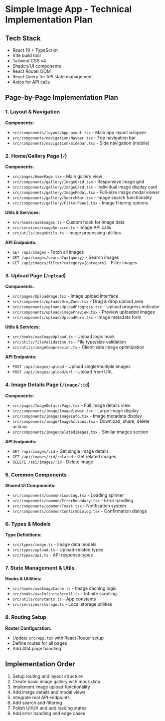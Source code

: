 # Simple Image App - Technical Implementation Plan

## Tech Stack
- React 19 + TypeScript
- Vite build tool
- Tailwind CSS v4
- Shadcn/UI components
- React Router DOM
- React Query for API state management
- Axios for API calls

## Page-by-Page Implementation Plan

### 1. Layout & Navigation
**Components:**
- `src/components/layout/AppLayout.tsx` - Main app layout wrapper
- `src/components/navigation/Navbar.tsx` - Top navigation bar
- `src/components/navigation/Sidebar.tsx` - Side navigation (mobile)

### 2. Home/Gallery Page (`/`)
**Components:**
- `src/pages/HomePage.tsx` - Main gallery view
- `src/components/gallery/ImageGrid.tsx` - Responsive image grid
- `src/components/gallery/ImageCard.tsx` - Individual image display card
- `src/components/gallery/ImageModal.tsx` - Full-size image modal viewer
- `src/components/gallery/SearchBar.tsx` - Image search functionality
- `src/components/gallery/FilterPanel.tsx` - Image filtering options

**Utils & Services:**
- `src/hooks/useImages.ts` - Custom hook for image data
- `src/services/imageService.ts` - Image API calls
- `src/utils/imageUtils.ts` - Image processing utilities

**API Endpoints:**
- `GET /api/images` - Fetch all images
- `GET /api/images/search?q={query}` - Search images
- `GET /api/images/filter?category={category}` - Filter images

### 3. Upload Page (`/upload`)
**Components:**
- `src/pages/UploadPage.tsx` - Image upload interface
- `src/components/upload/DropZone.tsx` - Drag & drop upload area
- `src/components/upload/UploadProgress.tsx` - Upload progress indicator
- `src/components/upload/ImagePreview.tsx` - Preview uploaded images
- `src/components/upload/UploadForm.tsx` - Image metadata form

**Utils & Services:**
- `src/hooks/useImageUpload.ts` - Upload logic hook
- `src/utils/fileValidation.ts` - File type/size validation
- `src/utils/imageCompression.ts` - Client-side image optimization

**API Endpoints:**
- `POST /api/images/upload` - Upload single/multiple images
- `POST /api/images/upload/url` - Upload from URL

### 4. Image Details Page (`/image/:id`)
**Components:**
- `src/pages/ImageDetailsPage.tsx` - Full image details view
- `src/components/image/ImageViewer.tsx` - Large image display
- `src/components/image/ImageInfo.tsx` - Image metadata display
- `src/components/image/ImageActions.tsx` - Download, share, delete actions
- `src/components/image/RelatedImages.tsx` - Similar images section

**API Endpoints:**
- `GET /api/images/:id` - Get single image details
- `GET /api/images/:id/related` - Get related images
- `DELETE /api/images/:id` - Delete image

### 5. Common Components
**Shared UI Components:**
- `src/components/common/Loading.tsx` - Loading spinner
- `src/components/common/ErrorBoundary.tsx` - Error handling
- `src/components/common/Toast.tsx` - Notification system
- `src/components/common/ConfirmDialog.tsx` - Confirmation dialogs

### 6. Types & Models
**Type Definitions:**
- `src/types/image.ts` - Image data models
- `src/types/upload.ts` - Upload-related types
- `src/types/api.ts` - API response types

### 7. State Management & Utils
**Hooks & Utilities:**
- `src/hooks/useImageCache.ts` - Image caching logic
- `src/hooks/useInfiniteScroll.ts` - Infinite scrolling
- `src/utils/constants.ts` - App constants
- `src/services/storage.ts` - Local storage utilities

### 8. Routing Setup
**Router Configuration:**
- Update `src/App.tsx` with React Router setup
- Define routes for all pages
- Add 404 page handling

## Implementation Order
1. Setup routing and layout structure
2. Create basic image gallery with mock data
3. Implement image upload functionality
4. Add image details and modal views
5. Integrate real API endpoints
6. Add search and filtering
7. Polish UI/UX and add loading states
8. Add error handling and edge cases